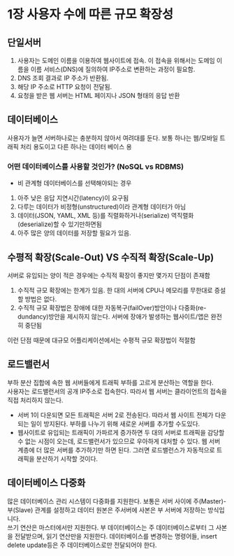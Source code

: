 # 1장 사용자 수에 따른 규모 확장성

## 단일서버

1. 사용자는 도메인 이름을 이용하여 웹사이트에 접속. 이 접속을 위해서는 도메임 이름을 이름 서비스(DNS)에 질의하여 IP주소로 변환하는 과정이 필요함.
2. DNS 조회 결과로 IP 주소가 반환됨.
3. 해당 IP 주소로 HTTP 요청이 전달됨.
4. 요청을 받은 웹 서버는 HTML 페이지나 JSON 형태의 응답 반환

## 데이터베이스

사용자가 늘면 서버하나로는 충분하지 않아서 여려대를 둔다. 보통 하나는 웹/모바일 트래픽 처리 용도이고 다른 하나는 데이터 베이스 용

### 어떤 데이터베이스를 사용할 것인가? (NoSQL vs RDBMS)

- 비 관계형 데이터베이스를 선택해야되는 경우
1. 아주 낮은 응답 지연시간(latency)이 요구됨
2. 다루는 데이터가 비정형(unstructured)이라 관계형 데이터가 아님
3. 데이터(JSON, YAML, XML 등)를 직렬화하거나(serialize) 역직렬화(deserialize)할 수 있기만하면됨
4. 아주 많은 양의 데이터를 저장할 필요가 있음.


## 수평적 확장(Scale-Out) VS 수직적 확장(Scale-Up)

서버로 유입되는 양이 적은 경우에는 수직적 확장이 좋지만 몇가지 단점이 존재함
1. 수직적 규모 확장에는 한계가 있음. 한 대의 서버에 CPU나 메모리를 무한대로 증설할 방법은 없다.
2. 수직적 규모 확장법은 장애에 대한 자동복구(failOver)방안이나 다중화(re-dundancy)방안을 제시하지 않는다. 서버에 장애가 발생하는 웹사이트/앱은 완전히 중단됨

이런 단점 때문에 대규모 어플리케이션에서는 수평적 규모 확장법이 적절함

## 로드밸런서

부하 분산 집합에 속한 웹 서버들에게 트래픽 부하를 고르게 분산하는 역할을 한다. </br>
사용자는 로드밸런서의 공개 IP주소로 접속한다. 따라서 웹 서버는 클라이언트의 접속을 직접 처리하지 않는다.

- 서버 1이 다운되면 모든 트래픽은 서버 2로 전송된다. 따라서 웹 사이트 전체가 다운되는 일이 방지된다. 부하를 나누기 위해 새로운 서버를 추가할 수도있다.
- 웹사이트로 유입되는 트래픽이 가파르게 증가하면 두 대의 서버로 트래픽을 감당할 수 없는 시점이 오는데, 로드밸런서가 있으므로 우아하게 대처할 수 있다.
웹 서버 계층에 더 많은 서버를 추가하기만 하면 된다. 그러면 로드밸런스가 자동적으로 트래픽을 분산하기 시작할 것이다.

## 데이터베이스 다중화

많은 데이터베이스 관리 시스템이 다중화를 지원한다. 보통은 서버 사이에 주(Master)-부(Slave) 관계를 설정하고 데이터 원본은 주서버에 사본은 부 서버에 저장하는 방식입니다.
</br>
쓰기 연산은 마스터에서만 지원한다. 부 데이터베이스는 주 데이터베이스로부터 그 사본을 전달받으며, 읽기 연산만을 지원한다. 데이터베이스를 변경하는 명령어들, insert delete update등은 주 데이터베이스로만
전달되어야 한다.


